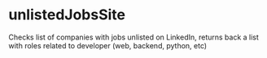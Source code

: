 # unlistedJobsSite
Checks list of companies with jobs unlisted on LinkedIn, returns back a list with roles related to developer (web, backend, python, etc)
